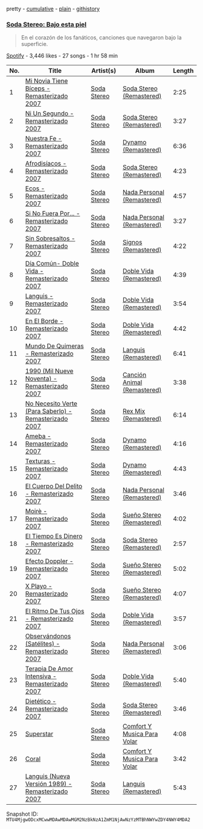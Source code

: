pretty - [cumulative](/playlists/cumulative/37i9dQZF1DX3XFWzluBEOt.md) - [plain](/playlists/plain/37i9dQZF1DX3XFWzluBEOt) - [githistory](https://github.githistory.xyz/mackorone/spotify-playlist-archive/blob/main/playlists/plain/37i9dQZF1DX3XFWzluBEOt)

### [Soda Stereo: Bajo esta piel](https://open.spotify.com/playlist/37i9dQZF1DX3XFWzluBEOt)

> En el corazón de los fanáticos, canciones que navegaron bajo la superficie.

[Spotify](https://open.spotify.com/user/spotify) - 3,446 likes - 27 songs - 1 hr 58 min

| No. | Title | Artist(s) | Album | Length |
|---|---|---|---|---|
| 1 | [Mi Novia Tiene Bíceps \- Remasterizado 2007](https://open.spotify.com/track/7kRhtWodPO1Oi0UVuj7Dob) | [Soda Stereo](https://open.spotify.com/artist/7An4yvF7hDYDolN4m5zKBp) | [Soda Stereo \(Remastered\)](https://open.spotify.com/album/3i4nU0OIi7gMmXDEhG9ZRt) | 2:25 |
| 2 | [Ni Un Segundo \- Remasterizado 2007](https://open.spotify.com/track/5uwyngLJd6sTOYRic4tH8x) | [Soda Stereo](https://open.spotify.com/artist/7An4yvF7hDYDolN4m5zKBp) | [Soda Stereo \(Remastered\)](https://open.spotify.com/album/3i4nU0OIi7gMmXDEhG9ZRt) | 3:27 |
| 3 | [Nuestra Fe \- Remasterizado 2007](https://open.spotify.com/track/6c8DcjaMvJJFxygPtJdp51) | [Soda Stereo](https://open.spotify.com/artist/7An4yvF7hDYDolN4m5zKBp) | [Dynamo \(Remastered\)](https://open.spotify.com/album/4bfwXuecOmNVlPM5RStAiQ) | 6:36 |
| 4 | [Afrodisíacos \- Remasterizado 2007](https://open.spotify.com/track/11DDUdeL5QwBXVqeyb1fOa) | [Soda Stereo](https://open.spotify.com/artist/7An4yvF7hDYDolN4m5zKBp) | [Soda Stereo \(Remastered\)](https://open.spotify.com/album/3i4nU0OIi7gMmXDEhG9ZRt) | 4:23 |
| 5 | [Ecos \- Remasterizado 2007](https://open.spotify.com/track/1Dti4H4XC1IetaCDpI8MU0) | [Soda Stereo](https://open.spotify.com/artist/7An4yvF7hDYDolN4m5zKBp) | [Nada Personal \(Remastered\)](https://open.spotify.com/album/0hyq754QnaKHYpH32QnWqs) | 4:57 |
| 6 | [Si No Fuera Por..\. \- Remasterizado 2007](https://open.spotify.com/track/5fu5vl7owT5ny0ry2Bema2) | [Soda Stereo](https://open.spotify.com/artist/7An4yvF7hDYDolN4m5zKBp) | [Nada Personal \(Remastered\)](https://open.spotify.com/album/0hyq754QnaKHYpH32QnWqs) | 3:27 |
| 7 | [Sin Sobresaltos \- Remasterizado 2007](https://open.spotify.com/track/5IZdOXe9NrUJWjwSJo5Akw) | [Soda Stereo](https://open.spotify.com/artist/7An4yvF7hDYDolN4m5zKBp) | [Signos \(Remastered\)](https://open.spotify.com/album/7s2lDvm4FwnWE5RXEoY8Gi) | 4:22 |
| 8 | [Día Común\- Doble Vida \- Remasterizado 2007](https://open.spotify.com/track/5l94juvdzuSf1TduncAyHJ) | [Soda Stereo](https://open.spotify.com/artist/7An4yvF7hDYDolN4m5zKBp) | [Doble Vida \(Remastered\)](https://open.spotify.com/album/0mEY1U7SZdIwDWylFm2UC4) | 4:39 |
| 9 | [Languis \- Remasterizado 2007](https://open.spotify.com/track/18D08bgPEem469x1bjxIXM) | [Soda Stereo](https://open.spotify.com/artist/7An4yvF7hDYDolN4m5zKBp) | [Doble Vida \(Remastered\)](https://open.spotify.com/album/0mEY1U7SZdIwDWylFm2UC4) | 3:54 |
| 10 | [En El Borde \- Remasterizado 2007](https://open.spotify.com/track/4WOWzyHpoGvlve7qOQiXHf) | [Soda Stereo](https://open.spotify.com/artist/7An4yvF7hDYDolN4m5zKBp) | [Doble Vida \(Remastered\)](https://open.spotify.com/album/0mEY1U7SZdIwDWylFm2UC4) | 4:42 |
| 11 | [Mundo De Quimeras \- Remasterizado 2007](https://open.spotify.com/track/3JCz3RYG6psLPHrW5ZF1wg) | [Soda Stereo](https://open.spotify.com/artist/7An4yvF7hDYDolN4m5zKBp) | [Languis \(Remastered\)](https://open.spotify.com/album/0m1Jpz8kxFIewCTy2NdkVt) | 6:41 |
| 12 | [1990 \(Mil Nueve Noventa\) \- Remasterizado 2007](https://open.spotify.com/track/5U3z76HVF4JZ5cc7Xaem5v) | [Soda Stereo](https://open.spotify.com/artist/7An4yvF7hDYDolN4m5zKBp) | [Canción Animal \(Remastered\)](https://open.spotify.com/album/3GoSlKTNcVOp1ZxE5OOXeN) | 3:38 |
| 13 | [No Necesito Verte \(Para Saberlo\) \- Remasterizado 2007](https://open.spotify.com/track/3xIGjSRcYGMNUuaawoAwKB) | [Soda Stereo](https://open.spotify.com/artist/7An4yvF7hDYDolN4m5zKBp) | [Rex Mix \(Remastered\)](https://open.spotify.com/album/1OPsfxGYBniKd1qWi05f2K) | 6:14 |
| 14 | [Ameba \- Remasterizado 2007](https://open.spotify.com/track/1ErS8Tahdp0bOUH7SBM4jo) | [Soda Stereo](https://open.spotify.com/artist/7An4yvF7hDYDolN4m5zKBp) | [Dynamo \(Remastered\)](https://open.spotify.com/album/4bfwXuecOmNVlPM5RStAiQ) | 4:16 |
| 15 | [Texturas \- Remasterizado 2007](https://open.spotify.com/track/3ZOEoS6TEyA4cKhtMMNxC0) | [Soda Stereo](https://open.spotify.com/artist/7An4yvF7hDYDolN4m5zKBp) | [Dynamo \(Remastered\)](https://open.spotify.com/album/4bfwXuecOmNVlPM5RStAiQ) | 4:43 |
| 16 | [El Cuerpo Del Delito \- Remasterizado 2007](https://open.spotify.com/track/56IhGBCFIRw9reDg2NTZSz) | [Soda Stereo](https://open.spotify.com/artist/7An4yvF7hDYDolN4m5zKBp) | [Nada Personal \(Remastered\)](https://open.spotify.com/album/0hyq754QnaKHYpH32QnWqs) | 3:46 |
| 17 | [Moirè \- Remasterizado 2007](https://open.spotify.com/track/0DrAH8PKnAIbFqAfnMlpzG) | [Soda Stereo](https://open.spotify.com/artist/7An4yvF7hDYDolN4m5zKBp) | [Sueño Stereo \(Remastered\)](https://open.spotify.com/album/1A3VRbn7Kto2ov0LkSY0eg) | 4:02 |
| 18 | [El Tiempo Es Dinero \- Remasterizado 2007](https://open.spotify.com/track/001YQlnDSduXd5LgBd66gT) | [Soda Stereo](https://open.spotify.com/artist/7An4yvF7hDYDolN4m5zKBp) | [Soda Stereo \(Remastered\)](https://open.spotify.com/album/3i4nU0OIi7gMmXDEhG9ZRt) | 2:57 |
| 19 | [Efecto Doppler \- Remasterizado 2007](https://open.spotify.com/track/78fEwrT5UGW1CZfFnEqmUk) | [Soda Stereo](https://open.spotify.com/artist/7An4yvF7hDYDolN4m5zKBp) | [Sueño Stereo \(Remastered\)](https://open.spotify.com/album/1A3VRbn7Kto2ov0LkSY0eg) | 5:02 |
| 20 | [X Playo \- Remasterizado 2007](https://open.spotify.com/track/743BAjD2J8pskuff8fP3Vx) | [Soda Stereo](https://open.spotify.com/artist/7An4yvF7hDYDolN4m5zKBp) | [Sueño Stereo \(Remastered\)](https://open.spotify.com/album/1A3VRbn7Kto2ov0LkSY0eg) | 4:07 |
| 21 | [El Ritmo De Tus Ojos \- Remasterizado 2007](https://open.spotify.com/track/15W8Q7ZA88u4eQf5JMDaj7) | [Soda Stereo](https://open.spotify.com/artist/7An4yvF7hDYDolN4m5zKBp) | [Doble Vida \(Remastered\)](https://open.spotify.com/album/0mEY1U7SZdIwDWylFm2UC4) | 3:57 |
| 22 | [Observándonos \(Satélites\) \- Remasterizado 2007](https://open.spotify.com/track/2M1EWNXyKRnWHuoU2hk7Rq) | [Soda Stereo](https://open.spotify.com/artist/7An4yvF7hDYDolN4m5zKBp) | [Nada Personal \(Remastered\)](https://open.spotify.com/album/0hyq754QnaKHYpH32QnWqs) | 3:06 |
| 23 | [Terapia De Amor Intensiva \- Remasterizado 2007](https://open.spotify.com/track/57CH3KwRsQkbJH8VSDdKeI) | [Soda Stereo](https://open.spotify.com/artist/7An4yvF7hDYDolN4m5zKBp) | [Doble Vida \(Remastered\)](https://open.spotify.com/album/0mEY1U7SZdIwDWylFm2UC4) | 5:40 |
| 24 | [Dietético \- Remasterizado 2007](https://open.spotify.com/track/4bvkroEWwjF8O1tcLAACUj) | [Soda Stereo](https://open.spotify.com/artist/7An4yvF7hDYDolN4m5zKBp) | [Soda Stereo \(Remastered\)](https://open.spotify.com/album/3i4nU0OIi7gMmXDEhG9ZRt) | 3:46 |
| 25 | [Superstar](https://open.spotify.com/track/6PudNM0mVIi3ipGCSUW8gu) | [Soda Stereo](https://open.spotify.com/artist/7An4yvF7hDYDolN4m5zKBp) | [Comfort Y Musica Para Volar](https://open.spotify.com/album/5RJLKN7ucuVaRAUzNKtKB8) | 4:08 |
| 26 | [Coral](https://open.spotify.com/track/13fEiuZo5A4aiPNRds3OpM) | [Soda Stereo](https://open.spotify.com/artist/7An4yvF7hDYDolN4m5zKBp) | [Comfort Y Musica Para Volar](https://open.spotify.com/album/5RJLKN7ucuVaRAUzNKtKB8) | 3:42 |
| 27 | [Languis \(Nueva Versión 1989\) \- Remasterizado 2007](https://open.spotify.com/track/1S8ifDYCyMDq7khb4b98MO) | [Soda Stereo](https://open.spotify.com/artist/7An4yvF7hDYDolN4m5zKBp) | [Languis \(Remastered\)](https://open.spotify.com/album/0m1Jpz8kxFIewCTy2NdkVt) | 5:43 |

Snapshot ID: `MTU4MjgwODcxMCwwMDAwMDAwMGM2NzBkNzA1ZmM1NjAwNzYzMTBhNWYwZDY4NWY4MDA2`
